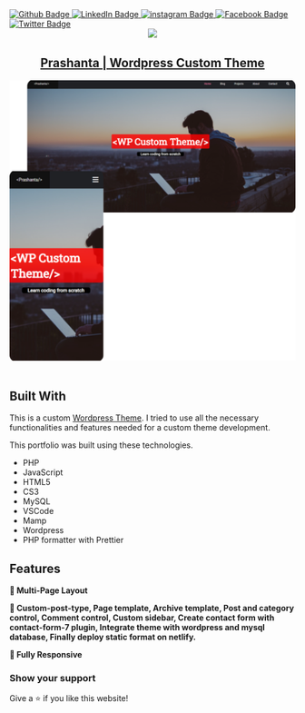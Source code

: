 <div id="badges">
  <a href="https://github.com/Prasanto19">
    <img src="https://img.shields.io/badge/GitHub-100000?style=for-the-badge&logo=github&logoColor=white" alt="Github Badge"/>
  </a>
  <a href="https://www.linkedin.com/in/prasanto19/">
    <img src="https://img.shields.io/badge/LinkedIn-0077B5?style=for-the-badge&logo=linkedin&logoColor=white" alt="LinkedIn Badge"/>
  </a>
  <a href="https://www.instagram.com/prasanto19">
    <img src="https://img.shields.io/badge/Instagram-E4405F?style=for-the-badge&logo=instagram&logoColor=white" alt="instagram Badge"/>
  </a>
  <a href="https://www.facebook.com/prasanto.cou">
    <img src="https://img.shields.io/badge/Facebook-1877F2?style=for-the-badge&logo=facebook&logoColor=white" alt="Facebook Badge"/>
  </a>
  <a href="https://twitter.com/Prasanto19">
    <img src="https://img.shields.io/badge/Twitter-1DA1F2?style=for-the-badge&logo=twitter&logoColor=white" alt="Twitter Badge"/>
  </a>
</div>

<div id="header" align="center">
  <a href="https://wp-custom-theme.netlify.app/"><img src="https://media.giphy.com/media/MeJgB3yMMwIaHmKD4z/giphy.gif" width="100"/></a>
</div>
<h2  id="header" align="center">
  <a  href="https://wp-custom-theme.netlify.app/" >Prashanta | Wordpress Custom Theme</a>
</h2>
<div align="center">
  <a href="https://wp-custom-theme.netlify.app/" target="_blank">
   <img alt="Demo" src="./img/wp-custom-theme-readme.png" />
  </a>
</div>

<br/>

## Built With

This is a custom <a href="http://prasanto19.github.io/portfolio" target="_blank"> Wordpress Theme</a>. 
I tried to use all the necessary functionalities and features needed for a custom theme development.

This portfolio was built using these technologies.

- PHP
- JavaScript
- HTML5
- CS3
- MySQL
- VSCode
- Mamp
- Wordpress
- PHP formatter with Prettier

## Features

**📖 Multi-Page Layout**

**🎨 Custom-post-type, Page template, Archive template, Post and category control, 
Comment control, Custom sidebar, Create contact form with contact-form-7 plugin, 
Integrate theme with wordpress and mysql database, Finally deploy static format on netlify.**

**📱 Fully Responsive**

### Show your support

Give a ⭐ if you like this website!
